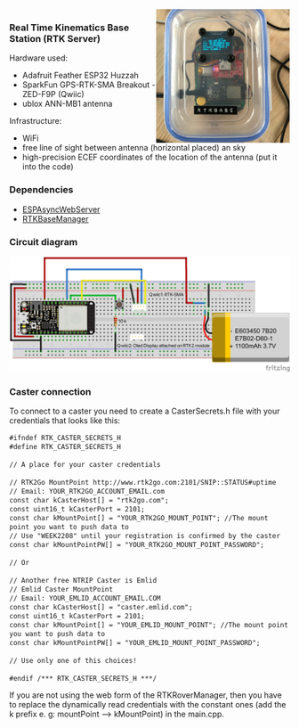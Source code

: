 <img align="right" src="./screenshots/sendingToCaster.jpg" width="240"/>

### Real Time Kinematics Base Station (RTK Server)
Hardware used:   
* Adafruit Feather ESP32 Huzzah 
* SparkFun GPS-RTK-SMA Breakout - ZED-F9P (Qwiic)
* ublox ANN-MB1 antenna

Infrastructure:
* WiFi
* free line of sight between antenna (horizontal placed) an sky
* high-precision ECEF coordinates of the location of the antenna (put it into the code)

### Dependencies
* [ESPAsyncWebServer](https://github.com/me-no-dev/ESPAsyncWebServer)
* [RTKBaseManager](https://github.com/jangleboom/RTKBaseManager)

### Circuit diagram
![plot](./fritzing/RTKBaseStation_bb.png)

### Caster connection
To connect to a caster you need to create a CasterSecrets.h file with your credentials that looks like this:

````
#ifndef RTK_CASTER_SECRETS_H
#define RTK_CASTER_SECRETS_H

// A place for your caster credentials

// RTK2Go MountPoint http://www.rtk2go.com:2101/SNIP::STATUS#uptime
// Email: YOUR_RTK2GO_ACCOUNT_EMAIL.com
const char kCasterHost[] = "rtk2go.com";
const uint16_t kCasterPort = 2101;
const char kMountPoint[] = "YOUR_RTK2GO_MOUNT_POINT"; //The mount point you want to push data to
// Use "WEEK2208" until your registration is confirmed by the caster
const char kMountPointPW[] = "YOUR_RTK2GO_MOUNT_POINT_PASSWORD"; 

// Or

// Another free NTRIP Caster is Emlid
// Emlid Caster MountPoint
// Email: YOUR_EMLID_ACCOUNT_EMAIL.COM
const char kCasterHost[] = "caster.emlid.com";
const uint16_t kCasterPort = 2101;
const char kMountPoint[] = "YOUR_EMLID_MOUNT_POINT"; //The mount point you want to push data to
const char kMountPointPW[] = "YOUR_EMLID_MOUNT_POINT_PASSWORD";

// Use only one of this choices!

#endif /*** RTK_CASTER_SECRETS_H ***/

````

If you are not using the web form of the RTKRoverManager, then you have to replace the dynamically read credentials with the constant ones (add the k prefix e. g: mountPoint --> kMountPoint) in the main.cpp.
